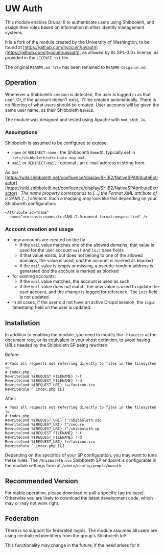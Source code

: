 # UW Auth

This module enables Drupal 8 to authenticate users using Shibboleth, and assign
their roles based on information in other identity management systems.

It is a fork of the module created by the University of Washington, to be found
at [https://github.com/jtyocum/uwauth](https://github.com/jtyocum/uwauth), as 
allowed by its GPL-3.0+ license, as provided in the `LICENSE.txt` file.

The original `README.md file` has been renamed to `README-Original.md`.


## Operation

Whenever a Shibboleth session is detected, the user is logged in as that user.
Or, if the account doesn't exist, it'll be created automatically. There is no
filtering of what users should be created. User accounts will be given the
same user name, as their Shibboleth `NameID`.

The module was designed and tested using Apache with `mod_shib_24`. 


### Assumptions 

Shibboleth is assumed to be configured to expose:

* `name` or `REDIRECT-name` : the Shibboleth `NameID`, typically set in 
  `/etc/shibboleth/attribute-map.xml`.
* `mail` or `REDIRECT-mail` : optional ; an e-mail address in string form.


As per [https://wiki.shibboleth.net/confluence/display/SHIB2/NativeSPAttributeExtractor](https://wiki.shibboleth.net/confluence/display/SHIB2/NativeSPAttributeExtractor) :
_The name property corresponds to [...] the Format XML attribute of a SAML <NameID>[...] element._ 
Such a mapping may look like this depending on your Shibboleth configuration:

    <Attribute id="name"
      name="urn:oasis:names:tc:SAML:2.0:nameid-format:unspecified" />
    
    
### Account creation and usage

* new accounts are created on the fly
  * if the `mail` value matches one of the allowed domains, that value is used 
    for the user account `mail` and `init` base fields
  * if that value exists, but does not belong to one of the allowed domains, the
    value is used, _and_ the account is marked as blocked
  * if the `mail` value is empty or missing, a pseudo-random address is 
    generated _and_ the account is marked as blocked
* for existing accounts:
  * if the `mail` value matches, the account is used as such
  * if the `mail` value does not match, the new value is used to update the
    user account, and the change is logged for reference. The `init` field is
    not updated.
* in all cases, if the user did not have an active Drupal session, the `login` 
  timestamp field on the user is updated.
  

## Installation

In addition to enabling the module, you need to modify the `.htaccess` at the
document root, or its equivalent in your vhost definition, to avoid having URLs
needed by the Shibboleth SP being rewritten.

Before:

    # Pass all requests not referring directly to files in the filesystem to
    # index.php.
    RewriteCond %{REQUEST_FILENAME} !-f
    RewriteCond %{REQUEST_FILENAME} !-d
    RewriteCond %{REQUEST_URI} !=/favicon.ico
    RewriteRule ^ index.php [L]

After:

    # Pass all requests not referring directly to files in the filesystem to
    # index.php.
    RewriteCond %{REQUEST_URI} !^/Shibboleth.sso
    RewriteCond %{REQUEST_URI} !^/secure
    RewriteCond %{REQUEST_URI} !^/shibboleth-sp
    RewriteCond %{REQUEST_FILENAME} !-f
    RewriteCond %{REQUEST_FILENAME} !-d
    RewriteCond %{REQUEST_URI} !=/favicon.ico
    RewriteRule ^ index.php [L]

Depending on the specifics of your SP configuration, you may want to tune these
rules. The `/Shibboleth.sso` Shibboleth SP endpoint is configurable in the 
module settings form at `/admin/config/people/uwauth`.


## Recommended Version

For stable operation, please download or pull a specific tag (release).
Otherwise you are likely to download the latest development code, which may
or may not work right.


## Federation

There is no support for federated logins. The module assumes all users are using 
centralized identifiers from the group's Shibboleth IdP. 

This functionality may change in the future, if the need arises for it.
